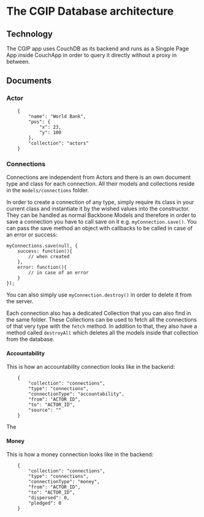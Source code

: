 # The CGIP Database architecture

## Technology

The CGIP app uses CouchDB as its backend and runs as a Singple Page App inside CouchApp in order to query it directly without a proxy in between.

## Documents

### Actor

		{
			"name": "World Bank",
			"pos": {
				"x": 23,
				"y": 100
			},
			"collection": "actors"
		}

### Connections

Connections are independent from Actors and there is an own document type and class for each connection. All their models and collections reside in the `models/connections` folder.

In order to create a connection of any type, simply require its class in your current class and instantiate it by the wished values into the constructor. They can be handled as normal Backbone Models and therefore in order to save a connection you have to call save on it e.g. `myConnection.save()`. You can pass the save method an object with callbacks to be called in case of an error or success:

	myConnections.save(null, {
		success: function(){
			// when created
		},
		error: function(){
			// in case of an error
		}
	});
	
You can also simply use `myConnection.destroy()` in order to delete it from the server.

Each connection also has a dedicated Collection that you can also find in the same folder. These Collections can be used to fetch all the connections of that very type with the `fetch` method. In addition to that, they also have a method called `destroyAll` which deletes all the models inside that collection from the database.

#### Accountability

This is how an accountability connection looks like in the backend:

		{
			"collection": "connections",
			"type": "connections",
			"connectionType": "accountability",
			"from": "ACTOR_ID",
			"to": "ACTOR_ID",
			"source": ""
		}

The 

#### Money

This is how a money connection looks like in the backend:

		{
			"collection": "connections",
			"type": "connections",
			"connectionType": "money",
			"from": "ACTOR_ID",
			"to": "ACTOR_ID",
			"dispersed": 0,
			"pledged": 0
		}
